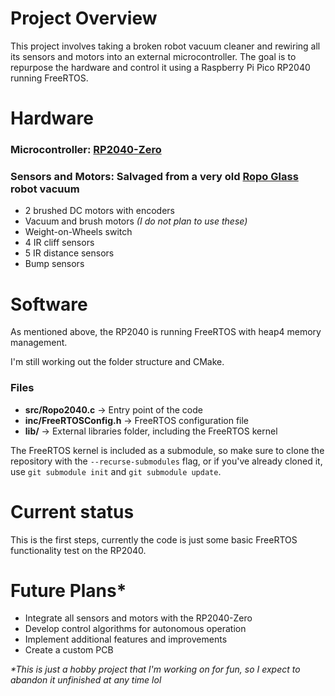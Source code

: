 # Project Overview

This project involves taking a broken robot vacuum cleaner and rewiring all its sensors and motors into an external microcontroller. The goal is to repurpose the hardware and control it using a Raspberry Pi Pico RP2040 running FreeRTOS.

# Hardware

### **Microcontroller**: [RP2040-Zero](https://www.waveshare.com/wiki/RP2040-Zero)
### **Sensors and Motors**: Salvaged from a very old [Ropo Glass](https://web.archive.org/web/20150526031732/http://www.ropo.com.br/) robot vacuum
- 2 brushed DC motors with encoders
- Vacuum and brush motors *(I do not plan to use these)*
- Weight-on-Wheels switch
- 4 IR cliff sensors
- 5 IR distance sensors
- Bump sensors

# Software

As mentioned above, the RP2040 is running FreeRTOS with heap4 memory management.

I'm still working out the folder structure and CMake.

### Files
- **src/Ropo2040.c** -> Entry point of the code
- **inc/FreeRTOSConfig.h** -> FreeRTOS configuration file
- **lib/** -> External libraries folder, including the FreeRTOS kernel

The FreeRTOS kernel is included as a submodule, so make sure to clone the repository with the `--recurse-submodules` flag, or if you've already cloned it, use `git submodule init` and `git submodule update`.

# Current status

This is the first steps, currently the code is just some basic FreeRTOS functionality test on the RP2040.

# Future Plans*

- Integrate all sensors and motors with the RP2040-Zero
- Develop control algorithms for autonomous operation
- Implement additional features and improvements
- Create a custom PCB

_*This is just a hobby project that I'm working on for fun, so I expect to abandon it unfinished at any time lol_
